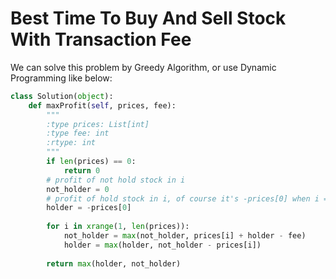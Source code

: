 # Best Time To Buy And Sell Stock With Transaction Fee
We can solve this problem by Greedy Algorithm, or use Dynamic Programming like below:
```python
class Solution(object):
    def maxProfit(self, prices, fee):
        """
        :type prices: List[int]
        :type fee: int
        :rtype: int
        """
        if len(prices) == 0:
            return 0
        # profit of not hold stock in i
        not_holder = 0
        # profit of hold stock in i, of course it's -prices[0] when i = 0
        holder = -prices[0]
        
        for i in xrange(1, len(prices)):
            not_holder = max(not_holder, prices[i] + holder - fee)
            holder = max(holder, not_holder - prices[i])
        
        return max(holder, not_holder)
        
```